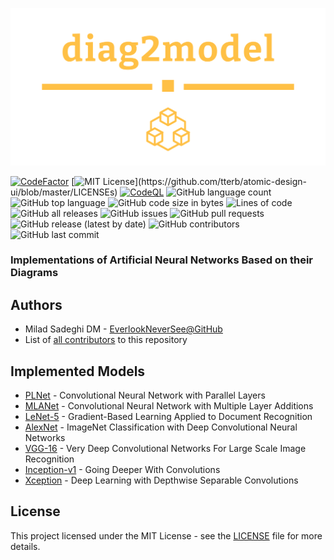 ![](logo.png)

[![CodeFactor](https://www.codefactor.io/repository/github/everlookneversee/diag2model/badge)](https://www.codefactor.io/repository/github/everlookneversee/diag2model)
[![MIT License](https://img.shields.io/apm/l/atomic-design-ui.svg?)](https://github.com/tterb/atomic-design-ui/blob/master/LICENSEs)
[![CodeQL](https://github.com/EverLookNeverSee/diag2model/actions/workflows/codeql-analysis.yml/badge.svg)](https://github.com/EverLookNeverSee/diag2model/actions/workflows/codeql-analysis.yml)
![GitHub language count](https://img.shields.io/github/languages/count/EverLookNeverSee/diag2model)
![GitHub top language](https://img.shields.io/github/languages/top/EverLookNeverSee/diag2model)
![GitHub code size in bytes](https://img.shields.io/github/languages/code-size/EverLookNeverSee/diag2model)
![Lines of code](https://img.shields.io/tokei/lines/github/EverLookNeverSee/diag2model)
![GitHub all releases](https://img.shields.io/github/downloads/EverLookNeverSee/diag2model/total)
![GitHub issues](https://img.shields.io/github/issues-raw/EverLookNeverSee/diag2model)
![GitHub pull requests](https://img.shields.io/github/issues-pr-raw/EverLookNeverSee/diag2model)
![GitHub release (latest by date)](https://img.shields.io/github/v/release/EverLookNeverSee/diag2model)
![GitHub contributors](https://img.shields.io/github/contributors/EverLookNeverSee/diag2model)
![GitHub last commit](https://img.shields.io/github/last-commit/EverLookNeverSee/diag2model)

### Implementations of Artificial Neural Networks Based on their Diagrams

## Authors
* Milad Sadeghi DM - [EverlookNeverSee@GitHub](https://github.com/EverLookNeverSee)
* List of [all contributors](https://github.com/EverLookNeverSee/diag2model/graphs/contributors) to this repository

## Implemented Models
* [PLNet](diagtomodel/pl_net/pl_net.py) - Convolutional Neural Network with Parallel Layers
* [MLANet](diagtomodel/mla_net/mla_net.py) - Convolutional Neural Network with Multiple Layer Additions
* [LeNet-5](diagtomodel/lenet_5/lenet-5.py) - Gradient-Based Learning Applied to Document Recognition
* [AlexNet](diagtomodel/alexnet/alexnet.py) - ImageNet Classification with Deep Convolutional
Neural Networks
* [VGG-16](diagtomodel/vgg_16/vgg-16.py) - Very Deep Convolutional Networks For Large Scale Image Recognition
* [Inception-v1](diagtomodel/inception_v1/inception-v1.py) - Going Deeper With Convolutions
* [Xception](diagtomodel/xception/xception.py) - Deep Learning with Depthwise Separable Convolutions


## License
This project licensed under the MIT License - see the [LICENSE](LICENSE) file for more details.
